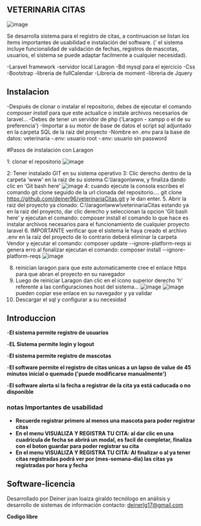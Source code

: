 ## VETERINARIA CITAS

![image](https://user-images.githubusercontent.com/124646372/218007488-fb2c02c3-abee-4a80-ae61-c8ea4578994e.png)


Se desarrolla sistema para el registro de citas, a continuacion se listan los items importantes de usabilidad e instalación del software. (' el sistema incluye funcionalidad de validación de fechas, registros de mascotas, usuarios, el sistema se puede adaptar facilmente a cualquier necesidad).

-Laravel framework
-servidor local Laragon
-Bd mysql para el ejercicio
-Css
-Bootstrap
-libreria de fullCalendar
-Libreria de moment
-libreria de Jquery


## Instalacion

-Después de clonar o instalar el repositorio, debes de ejecutar el comando *composer install* para que este actualice o instale archivos necesarios de laravel...
-Debes de tener un servidor de php ('Laragon - xampp o el de su preferencia')
-Importar a su motor de base de datos el script sql adjuntado en la carpeta SQL de la raiz del proyecto
-Nombre en .env para la base de datos: veterinaria
-.env: usuario root
-.env: usuario sin password

#Pasos de instalación con Laragon

1: clonar el repositorio
![image](https://user-images.githubusercontent.com/124646372/219443462-b329e305-9ae1-4d5b-ad2a-bb7069029151.png)

2: Tener instalado GIT en su sistema operativo
3: Clic derecho dentro de la carpeta 'www' en la raiz de su sistema C:\laragon\www, y finaliza dando clic en 'Git bash here'
![image](https://user-images.githubusercontent.com/124646372/219444054-3e2bcdac-f23f-40a0-ac6f-7dbd8916ed3d.png)
4: cuando ejecute la consola escribes el comando git clone seguido de la url clonada del repositorio.... git clone https://github.com/deiner96/veterinariaCitas.git  y le dan enter.
5. Abrir la raiz del proyecto ya clonado: C:\laragon\www\veterinariaCitas   estando ya en la raiz del proyecto, dar clic derecho y seleccionan la opcion 'Git bash here' y ejecutan el comando: composer install     el comando lo que hace es instalar archivos necesarios para el funcionamiento de cualquier proyecto laravel
6. IMPORTANTE verificar que el sistema le haya creado el archivo .env en la raiz del proyecto de lo contrario deberá eliminar la carpeta Vendor y ejecutar el comando: composer update --ignore-platform-reqs  si genera erro al fonalizar ejecutan el comando: composer install --ignore-platform-reqs
![image](https://user-images.githubusercontent.com/124646372/219448679-cccbaffc-6ef7-46aa-8f3e-cf1c80d28c38.png)

8. reinician laragon para que este automaticamente cree el enlace https para que abran el proyecto en su navegador
9. Luego de reiniciar Laragon dan clic en el icono superior derecho 'h' referente a las configuraciones host del sistema...
![image](https://user-images.githubusercontent.com/124646372/219445810-c42edc8a-903f-46db-b82e-31b278114c85.png)
![image](https://user-images.githubusercontent.com/124646372/219445970-99ba9048-9d05-4422-8660-96f588365cb5.png)
pueden copiar ese enlace en su navegador y ya validar
8. Descargar el sql y configurar a su necesidad


## Introduccion

-**El sistema permite registro de usuarios**

-**EL Sistema permite login y logout**

-**El sistema permite registro de mascotas**

-**El software permite el registro de citas unicas a un lapso de value de 45 minutos inicial o quemado ('puede modificarse manualmente')**

-**El software alerta si la fecha a registrar de la cita ya está caducada o no disponible**


### notas Importantes de usabilidad

- **Recuerde registrar primero al menos una mascota para poder registrar citas**
- **En el menu VISUALIZA Y REGISTRA TU CITA: al dar clic en una cuadricula de fecha se abrirá un modal, es facil de completar, finaliza con el boton guardar para poder registrar su cita**
- **En el menu VISUALIZA Y REGISTRA TU CITA: Al finalizar o al ya tener citas registradas podrá ver por (mes-semana-dia) las citas ya registradas por hora y fecha**


## Software-licencia

Desarrollado por Deiner joan loaiza giraldo
tecnólogo en análisis y desarrollo de sistemas de información
contacto: deinerlg17@gmail.com

**Codigo libre**
